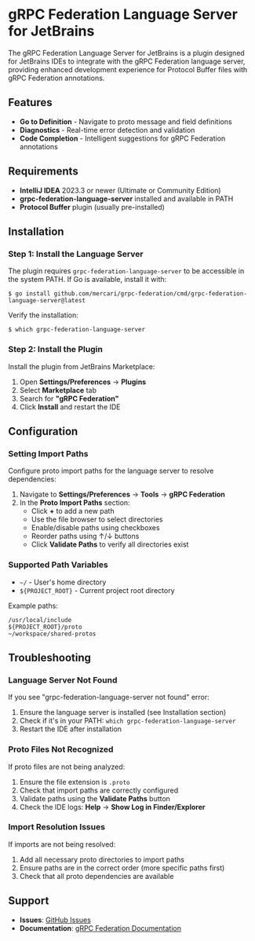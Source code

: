 <!-- Plugin description -->
# gRPC Federation Language Server for JetBrains

The gRPC Federation Language Server for JetBrains is a plugin designed for JetBrains IDEs to integrate with the gRPC Federation language server, providing enhanced development experience for Protocol Buffer files with gRPC Federation annotations.

## Features

- **Go to Definition** - Navigate to proto message and field definitions
- **Diagnostics** - Real-time error detection and validation
- **Code Completion** - Intelligent suggestions for gRPC Federation annotations

## Requirements

- **IntelliJ IDEA** 2023.3 or newer (Ultimate or Community Edition)
- **grpc-federation-language-server** installed and available in PATH
- **Protocol Buffer** plugin (usually pre-installed)

## Installation

### Step 1: Install the Language Server
The plugin requires `grpc-federation-language-server` to be accessible in the system PATH. If Go is available, install it with:

```console
$ go install github.com/mercari/grpc-federation/cmd/grpc-federation-language-server@latest
```

Verify the installation:
```console
$ which grpc-federation-language-server
```

### Step 2: Install the Plugin
Install the plugin from JetBrains Marketplace:

1. Open **Settings/Preferences** → **Plugins**
2. Select **Marketplace** tab
3. Search for **"gRPC Federation"**
4. Click **Install** and restart the IDE

## Configuration

### Setting Import Paths
Configure proto import paths for the language server to resolve dependencies:

1. Navigate to **Settings/Preferences** → **Tools** → **gRPC Federation**
2. In the **Proto Import Paths** section:
   - Click **+** to add a new path
   - Use the file browser to select directories
   - Enable/disable paths using checkboxes
   - Reorder paths using ↑/↓ buttons
   - Click **Validate Paths** to verify all directories exist

### Supported Path Variables

- `~/` - User's home directory
- `${PROJECT_ROOT}` - Current project root directory

Example paths:
```
/usr/local/include
${PROJECT_ROOT}/proto
~/workspace/shared-protos
```

## Troubleshooting

### Language Server Not Found
If you see "grpc-federation-language-server not found" error:
1. Ensure the language server is installed (see Installation section)
2. Check if it's in your PATH: `which grpc-federation-language-server`
3. Restart the IDE after installation

### Proto Files Not Recognized
If proto files are not being analyzed:
1. Ensure the file extension is `.proto`
2. Check that import paths are correctly configured
3. Validate paths using the **Validate Paths** button
4. Check the IDE logs: **Help** → **Show Log in Finder/Explorer**

### Import Resolution Issues
If imports are not being resolved:
1. Add all necessary proto directories to import paths
2. Ensure paths are in the correct order (more specific paths first)
3. Check that all proto dependencies are available

## Support

- **Issues**: [GitHub Issues](https://github.com/mercari/grpc-federation/issues)
- **Documentation**: [gRPC Federation Documentation](https://github.com/mercari/grpc-federation)

<!-- Plugin description end -->
